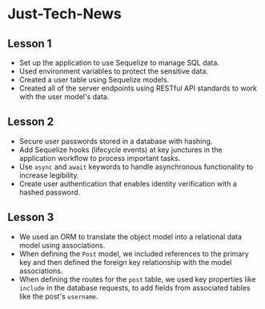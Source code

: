 # Just-Tech-News

## Lesson 1
* Set up the application to use Sequelize to manage SQL data.
* Used environment variables to protect the sensitive data.
* Created a user table using Sequelize models.
* Created all of the server endpoints using RESTful API standards to work with the user model's data.

## Lesson 2
* Secure user passwords stored in a database with hashing.
* Add Sequelize hooks (lifecycle events) at key junctures in the application workflow to process important tasks.
* Use `async` and `await` keywords to handle asynchronous functionality to increase legibility.
* Create user authentication that enables identity verification with a hashed password.

## Lesson 3
* We used an ORM to translate the object model into a relational data model using associations.
* When defining the `Post` model, we included references to the primary key and then defined the foreign key relationship with the model associations.
* When defining the routes for the `post` table, we used key properties like `include` in the database requests, to add fields from associated tables like the post's `username`.